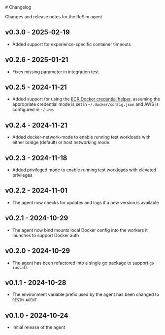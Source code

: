 <!-- markdownlint-disable MD041 -->

# Changelog

Changes and release notes for the ReSim agent

## v0.3.0 - 2025-02-19

- Added support for experience-specific container timeouts

## v0.2.6 - 2025-01-21

- Fixes missing parameter in integration test

## v0.2.5 - 2024-11-21

- Added support for using the [ECR Docker credential helper](https://github.com/awslabs/amazon-ecr-credential-helper/), assuming the appropriate credential mode is set in `~/.docker/config.json` and AWS is configured in `~/.aws`

## v0.2.4 - 2024-11-21

- Added docker-network-mode to enable running test workloads with either bridge (default) or host networking mode

## v0.2.3 - 2024-11-18

- Added privileged mode to enable running test workloads with elevated privileges

## v0.2.2 - 2024-11-01

- The agent now checks for updates and logs if a new version is available

## v0.2.1 - 2024-10-29

- The agent now bind mounts local Docker config into the workers it launches to support Docker auth

## v0.2.0 - 2024-10-29

- The agent has been refactored into a single go package to support `go install`

## v0.1.1 - 2024-10-28

- The environment variable prefix used by the agent has been changed to `RESIM_AGENT`

## v0.1.0 - 2024-10-24

- Initial release of the agent
